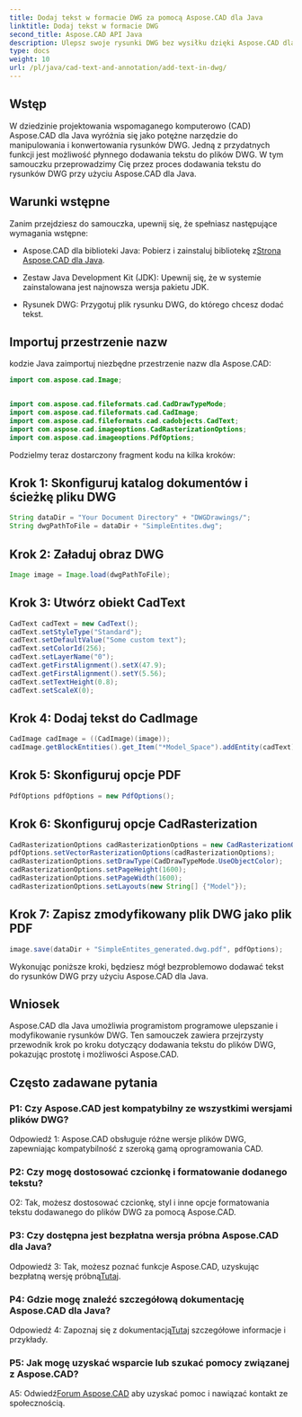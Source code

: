 ```yaml
---
title: Dodaj tekst w formacie DWG za pomocą Aspose.CAD dla Java
linktitle: Dodaj tekst w formacie DWG
second_title: Aspose.CAD API Java
description: Ulepsz swoje rysunki DWG bez wysiłku dzięki Aspose.CAD dla Java. Dodaj tekst bezproblemowo, korzystając z naszego przewodnika krok po kroku.
type: docs
weight: 10
url: /pl/java/cad-text-and-annotation/add-text-in-dwg/
---
```

## Wstęp

W dziedzinie projektowania wspomaganego komputerowo (CAD) Aspose.CAD dla Java wyróżnia się jako potężne narzędzie do manipulowania i konwertowania rysunków DWG. Jedną z przydatnych funkcji jest możliwość płynnego dodawania tekstu do plików DWG. W tym samouczku przeprowadzimy Cię przez proces dodawania tekstu do rysunków DWG przy użyciu Aspose.CAD dla Java.

## Warunki wstępne

Zanim przejdziesz do samouczka, upewnij się, że spełniasz następujące wymagania wstępne:

-  Aspose.CAD dla biblioteki Java: Pobierz i zainstaluj bibliotekę z[Strona Aspose.CAD dla Java](https://releases.aspose.com/cad/java/).

- Zestaw Java Development Kit (JDK): Upewnij się, że w systemie zainstalowana jest najnowsza wersja pakietu JDK.

- Rysunek DWG: Przygotuj plik rysunku DWG, do którego chcesz dodać tekst.

## Importuj przestrzenie nazw

kodzie Java zaimportuj niezbędne przestrzenie nazw dla Aspose.CAD:

```java
import com.aspose.cad.Image;


import com.aspose.cad.fileformats.cad.CadDrawTypeMode;
import com.aspose.cad.fileformats.cad.CadImage;
import com.aspose.cad.fileformats.cad.cadobjects.CadText;
import com.aspose.cad.imageoptions.CadRasterizationOptions;
import com.aspose.cad.imageoptions.PdfOptions;
```

Podzielmy teraz dostarczony fragment kodu na kilka kroków:

## Krok 1: Skonfiguruj katalog dokumentów i ścieżkę pliku DWG

```java
String dataDir = "Your Document Directory" + "DWGDrawings/";
String dwgPathToFile = dataDir + "SimpleEntites.dwg";
```

## Krok 2: Załaduj obraz DWG

```java
Image image = Image.load(dwgPathToFile);
```

## Krok 3: Utwórz obiekt CadText

```java
CadText cadText = new CadText();
cadText.setStyleType("Standard");
cadText.setDefaultValue("Some custom text");
cadText.setColorId(256);
cadText.setLayerName("0");
cadText.getFirstAlignment().setX(47.9);
cadText.getFirstAlignment().setY(5.56);
cadText.setTextHeight(0.8);
cadText.setScaleX(0);
```

## Krok 4: Dodaj tekst do CadImage

```java
CadImage cadImage = ((CadImage)(image));
cadImage.getBlockEntities().get_Item("*Model_Space").addEntity(cadText);
```

## Krok 5: Skonfiguruj opcje PDF

```java
PdfOptions pdfOptions = new PdfOptions();
```

## Krok 6: Skonfiguruj opcje CadRasterization

```java
CadRasterizationOptions cadRasterizationOptions = new CadRasterizationOptions();
pdfOptions.setVectorRasterizationOptions(cadRasterizationOptions);
cadRasterizationOptions.setDrawType(CadDrawTypeMode.UseObjectColor);
cadRasterizationOptions.setPageHeight(1600);
cadRasterizationOptions.setPageWidth(1600);
cadRasterizationOptions.setLayouts(new String[] {"Model"});
```

## Krok 7: Zapisz zmodyfikowany plik DWG jako plik PDF

```java
image.save(dataDir + "SimpleEntites_generated.dwg.pdf", pdfOptions);
```

Wykonując poniższe kroki, będziesz mógł bezproblemowo dodawać tekst do rysunków DWG przy użyciu Aspose.CAD dla Java.

## Wniosek

Aspose.CAD dla Java umożliwia programistom programowe ulepszanie i modyfikowanie rysunków DWG. Ten samouczek zawiera przejrzysty przewodnik krok po kroku dotyczący dodawania tekstu do plików DWG, pokazując prostotę i możliwości Aspose.CAD.

## Często zadawane pytania

### P1: Czy Aspose.CAD jest kompatybilny ze wszystkimi wersjami plików DWG?

Odpowiedź 1: Aspose.CAD obsługuje różne wersje plików DWG, zapewniając kompatybilność z szeroką gamą oprogramowania CAD.

### P2: Czy mogę dostosować czcionkę i formatowanie dodanego tekstu?

O2: Tak, możesz dostosować czcionkę, styl i inne opcje formatowania tekstu dodawanego do plików DWG za pomocą Aspose.CAD.

### P3: Czy dostępna jest bezpłatna wersja próbna Aspose.CAD dla Java?

 Odpowiedź 3: Tak, możesz poznać funkcje Aspose.CAD, uzyskując bezpłatną wersję próbną[Tutaj](https://releases.aspose.com/).

### P4: Gdzie mogę znaleźć szczegółową dokumentację Aspose.CAD dla Java?

 Odpowiedź 4: Zapoznaj się z dokumentacją[Tutaj](https://reference.aspose.com/cad/java/) szczegółowe informacje i przykłady.

### P5: Jak mogę uzyskać wsparcie lub szukać pomocy związanej z Aspose.CAD?

A5: Odwiedź[Forum Aspose.CAD](https://forum.aspose.com/c/cad/19) aby uzyskać pomoc i nawiązać kontakt ze społecznością.